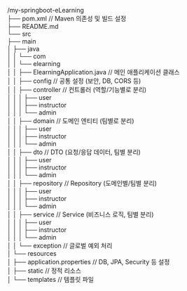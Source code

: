 /my-springboot-eLearning    
├── pom.xml    // Maven 의존성 및 빌드 설정    
├── README.md    
└── src    
    ├── main    
    │   ├── java    
    │   │   └── com    
    │   │        └── elearning    
    │   │               ├── ElearningApplication.java    // 메인 애플리케이션 클래스    
    │   │               ├── config                       // 공통 설정 (보안, DB, CORS 등)       
    │   │               ├── controller                   // 컨트롤러 (역할/기능별로 분리)    
    │   │               │   ├── user   
    │   │               │   ├── instructor    
    │   │               │   └── admin    
    │   │               ├── domain                       // 도메인 엔티티 (팀별로 분리)    
    │   │               │   ├── user    
    │   │               │   ├── instructor    
    │   │               │   └── admin    
    │   │               ├── dto                          // DTO (요청/응답 데이터, 팀별 분리)    
    │   │               │   ├── user    
    │   │               │   ├── instructor    
    │   │               │   └── admin    
    │   │               ├── repository                   // Repository (도메인별/팀별 분리)    
    │   │               │   ├── user    
    │   │               │   ├── instructor    
    │   │               │   └── admin    
    │   │               ├── service                      // Service (비즈니스 로직, 팀별 분리)    
    │   │               │   ├── user    
    │   │               │   ├── instructor    
    │   │               │   └── admin    
    │   │               └── exception                    // 글로벌 예외 처리    
    │   └── resources    
    │       ├── application.properties                  // DB, JPA, Security 등 설정    
    │       ├── static                                  // 정적 리소스    
    │       └── templates                               // 템플릿 파일    

